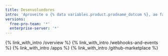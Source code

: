```yaml
---
title: Desenvolvedores
intro: 'Aproveite o {% data variables.product.prodname_dotcom %}, ao fazer a integração com as nossas APIs, personalizando o seu fluxo de trabalho do {% data variables.product.prodname_dotcom %} e construindo e compartilhando aplicativos com a comunidade.'
versions:
  free-pro-team: '*'
  enterprise-server: '*'
---
```


{% link_with_intro /overview %}
{% link_with_intro /webhooks-and-events %}
{% link_with_intro /apps %}
{% link_with_intro /github-marketplace %}
